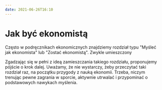 ```yaml
---
date: 2021-06-26T16:10
---
```


# Jak być ekonomistą

Często w podręcznikach ekonomicznych znajdziemy rozdział typu "Myśleć jak ekonomista" lub "Zostać ekonomistą". Zwykle umieszczony

Zgadzając się w pełni z ideą zamieszczania takiego rozdziału, proponujemy pójście o krok dalej. Uważamy, że nie wystarczy, żeby przeczytać taki rozdział raz, na początku przygody z nauką ekonomii. Trzeba, niczym trenując pewne zagrania w sporcie, aktywnie utrwalać i przypominać o podstawowych nawykach myślenia.
